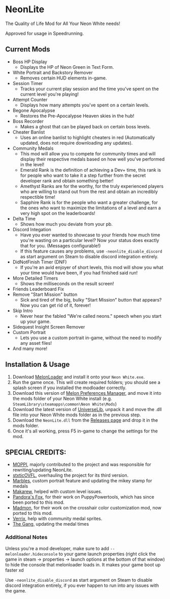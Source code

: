 # NeonLite
 The Quality of Life Mod for All Your Neon White needs!

 Approved for usage in Speedrunning. 

## Current Mods

* Boss HP Display
  * Displays the HP of Neon Green in Text Form.
* White Portrait and Backstory Remover
  * Removes certain HUD elements in-game.
* Session Timer
  * Tracks your current play session and the time you've spent on the current level you're playing!
* Attempt Counter
  * Displays how many attempts you've spent on a certain levels.
* Begone Apocalypse
  * Restores the Pre-Apocalypse Heaven skies in the hub!
* Boss Recorder
  * Makes a ghost that can be played back on certain boss levels.
* Cheater Banlist
  * Uses an online banlist to highlight cheaters in red (Automatically updated, does not require downloading any updates).
* Community Medals
  * This mod will allow you to compete for community times and will display their respective medals based on how well you've performed in the level!
  * Emerald Rank is the definition of achieving a Dev+ time, this rank is for people who want to take it a step further from the secret developer rank and obtain something better!
  * Amethyst Ranks are for the worthy, for the truly experienced players who are willing to stand out from the rest and obtain an incredibly respectible time!
  * Sapphire Rank is for the people who want a greater challenge, for the ones who want to maximize the limitations of a level and earn a very high spot on the leaderboards!
* Delta Time
  * Shows how much you deviate from your pb.
* Discord Integation
  * Have you ever wanted to showcase to your friends how much time you're wasting on a particular level? Now your status does exactly that for you. (Messages configurable!)
  * If this feature causes any problems, use `-neonlite_disable_discord` as start argument on Steam to disable discord integration entirely.
* DidNotFinish Timer (DNF)
  * If you're an avid enjoyer of short levels, this mod will show you what your time would have been, if you had finished said run!
* More Detailed Timers
  * Shows the milliseconds on the result screen!
* Friends Leaderboard Fix
* Remove "Start Mission" button
  * Sick and tired of the big, bulky "Start Mission" button that appears? Now you can get rid of it, forever!
* Skip Intro
  * Never hear the fabled "We're called neons." speech when you start up your game.
* Sidequest Insight Screen Remover
* Custom Portrait
  * Lets you use a custom portrait in-game, without the need to modify any asset files!
* And many more!

## Installation & Usage

1. Download [MelonLoader](https://github.com/LavaGang/MelonLoader/releases/tag/v0.6.1) and install it onto your `Neon White.exe`.
2. Run the game once. This will create required folders; you should see a splash screen if you installed the modloader correctly.
3. Download this version of [Melon Preferences Manager](https://github.com/Bluscream/MelonPreferencesManager/releases/download/1.3.1/MelonPrefManager.Mono.dll), and move it into the mods folder of your Neon White install (e.g. `SteamLibrary\steamapps\common\Neon White\Mods`)
4. Download the latest version of [UniverseLib](https://github.com/sinai-dev/UniverseLib/releases/download/1.5.1/UniverseLib.Mono.zip), unpack it and move the .dll file into your Neon White mods folder as in the previous step.
5. Download the `NeonLite.dll` from the [Releases page](https://github.com/Faustas156/NeonLite/releases) and drop it in the mods folder.
6. Once it's all working, press F5 in-game to change the settings for the mod.

## SPECIAL CREDITS:

* [MOPPI](https://github.com/MOPSKATER), majorly contributed to the project and was responsible for rewriting/updating NeonLite.
* [stxticOVFL](https://github.com/stxticOVFL), overhauling the project for its third version.
* [Marbles](https://github.com/MarblesFr), custom portrait feature and updating the mikey stamp for medals
* [Makarew](https://github.com/Makarew), helped with custom level issues.
* [Pandora's Fox](https://github.com/PandorasFox), for their work on PuppyPowertools, which has since been ported to this mod.
* [Madmon](https://github.com/Madmonii), for their work on the crosshair color customization mod, now ported to this mod.
* [Verrix](https://discord.gg/SFnWweK8r9), help with community medal sprites.
* [The Gang](https://github.com/steelLMG), updating the medal times

### Additional Notes

Unless you're a mod developer, make sure to add `--melonloader.hideconsole` to your game launch properties (right click the game in steam -> properties -> launch options at the bottom of that window) to hide the console that melonloader loads in. It makes your game boot up faster xd

Use `-neonlite_disable_discord` as start argument on Steam to disable discord integration entirely, if you ever happen to run into any issues with the game.
